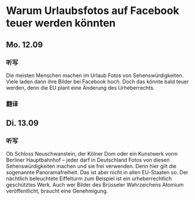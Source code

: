 Warum Urlaubsfotos auf Facebook teuer werden könnten
==========

## Mo. 12.09

### 听写

Die meisten Menschen machen im Urlaub Fotos von Sehenswürdigkeiten. Viele laden dann ihre Bilder bei Facebook hoch. Doch das könnte bald teuer werden, denn die EU plant eine Änderung des Urheberrechts.

### 翻译

## Di. 13.09

### 听写

Ob Schloss Neuschwanstein, der Kölner Dom oder ein Kunstwerk vorm Berliner Hauptbahnhof – jeder darf in Deutschland Fotos von diesen Sehenswürdigkeiten machen und sie frei verwenden. Denn hier gilt die sogenannte Panoramafreiheit. Das ist aber nicht in allen EU-Staaten so. Der nächtlich beleuchtete Eiffelturm zum Beispiel ist ein urheberrechtlich geschütztes Werk. Auch wer Bilder des Brüsseler Wahrzeichens Atomium veröffentlicht, braucht eine Genehmigung.
